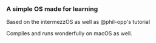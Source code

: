 ### A simple OS made for learning

Based on the intermezzOS as well as @phil-opp's tutorial

Compiles and runs wonderfully on macOS as well.